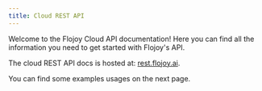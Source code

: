 ```yaml
---
title: Cloud REST API
---
```


Welcome to the Flojoy Cloud API documentation! Here you can find all the information you need to get started with Flojoy's API.

The cloud REST API docs is hosted at: [rest.flojoy.ai](https://rest.flojoy.ai).

You can find some examples usages on the next page.
